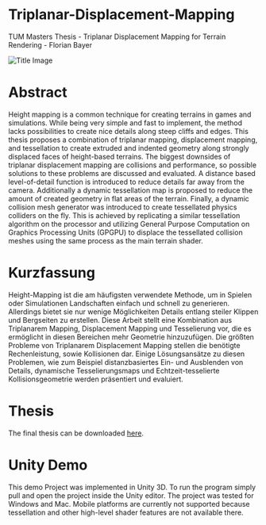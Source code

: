 
# Triplanar-Displacement-Mapping

TUM Masters Thesis - Triplanar Displacement Mapping for Terrain Rendering - Florian Bayer

![Title Image](http://florian.diebayers.de/master/title.png)

# Abstract

Height mapping is a common technique for creating terrains in games and simulations. While being very simple and fast to implement, the method lacks possibilities to create nice details along steep cliffs and edges. This thesis proposes a combination of triplanar mapping, displacement mapping, and tessellation to create extruded and indented geometry along strongly displaced faces of height-based terrains.
The biggest downsides of triplanar displacement mapping are collisions and performance, so possible solutions to these problems are discussed and evaluated. A distance based level-of-detail function is introduced to reduce details far away from the camera. Additionally a dynamic tessellation map is proposed to reduce the amount of created geometry in flat areas of the terrain. Finally, a dynamic collision mesh generator was introduced to create tessellated physics colliders on the fly. This is achieved by replicating a similar tessellation algorithm on the processor and utilizing General Purpose Computation on Graphics Processing Units (GPGPU) to displace the tessellated collision meshes using the same process as the main terrain shader.

# Kurzfassung

Height-Mapping ist die am häufigsten verwendete Methode, um in Spielen oder Simulationen Landschaften einfach und schnell zu generieren. Allerdings bietet sie nur wenige Möglichkeiten Details entlang steiler Klippen und Bergseiten zu erstellen. Diese Arbeit stellt eine Kombination aus Triplanarem Mapping, Displacement Mapping und Tesselierung vor, die es ermöglicht in diesen Bereichen mehr Geometrie hinzuzufügen. Die größten Probleme von Triplanarem Displacement Mapping stellen die benötigte Rechenleistung, sowie Kollisionen dar. Einige Lösungsansätze zu diesen Problemen, wie zum Beispiel distanzbasiertes Ein- und Ausblenden von Details, dynamische Tesselierungsmaps und Echtzeit-tesselierte Kollisionsgeometrie werden präsentiert und evaluiert.

# Thesis

The final thesis can be downloaded [here](https://www.dropbox.com/s/70h3wlgfnekm35o/Florian%20Bayer%20-%20Triplanar%20Displacement%20Mapping%20for%20Terrain%20Rendering.pdf?dl=0).

# Unity Demo

This demo Project was implemented in Unity 3D. To run the program simply pull and open the project inside the Unity editor. The project was tested for Windows and Mac. Mobile platforms are currently not supported because tessellation and other high-level shader features are not available there.
